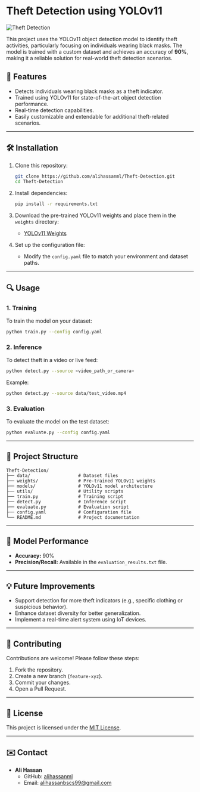 # Theft Detection using YOLOv11

![Theft Detection](https://img.shields.io/badge/YOLOv11-TheftDetection-brightgreen.svg)

This project uses the YOLOv11 object detection model to identify theft activities, particularly focusing on individuals wearing black masks. The model is trained with a custom dataset and achieves an accuracy of **90%**, making it a reliable solution for real-world theft detection scenarios.

## 🚀 Features
- Detects individuals wearing black masks as a theft indicator.
- Trained using YOLOv11 for state-of-the-art object detection performance.
- Real-time detection capabilities.
- Easily customizable and extendable for additional theft-related scenarios.

---

## 🛠️ Installation

1. Clone this repository:
   ```bash
   git clone https://github.com/alihassanml/Theft-Detection.git
   cd Theft-Detection
   ```

2. Install dependencies:
   ```bash
   pip install -r requirements.txt
   ```

3. Download the pre-trained YOLOv11 weights and place them in the `weights` directory:
   - [YOLOv11 Weights](https://link-to-yolov11-weights)

4. Set up the configuration file:
   - Modify the `config.yaml` file to match your environment and dataset paths.

---

## 🔍 Usage

### 1. Training
To train the model on your dataset:
```bash
python train.py --config config.yaml
```

### 2. Inference
To detect theft in a video or live feed:
```bash
python detect.py --source <video_path_or_camera>
```

Example:
```bash
python detect.py --source data/test_video.mp4
```

### 3. Evaluation
To evaluate the model on the test dataset:
```bash
python evaluate.py --config config.yaml
```

---

## 📂 Project Structure
```
Theft-Detection/
├── data/                  # Dataset files
├── weights/               # Pre-trained YOLOv11 weights
├── models/                # YOLOv11 model architecture
├── utils/                 # Utility scripts
├── train.py               # Training script
├── detect.py              # Inference script
├── evaluate.py            # Evaluation script
├── config.yaml            # Configuration file
└── README.md              # Project documentation
```

---

## 🧠 Model Performance
- **Accuracy:** 90%
- **Precision/Recall:** Available in the `evaluation_results.txt` file.

---

## 💡 Future Improvements
- Support detection for more theft indicators (e.g., specific clothing or suspicious behavior).
- Enhance dataset diversity for better generalization.
- Implement a real-time alert system using IoT devices.

---

## 🤝 Contributing
Contributions are welcome! Please follow these steps:
1. Fork the repository.
2. Create a new branch (`feature-xyz`).
3. Commit your changes.
4. Open a Pull Request.

---

## 📜 License
This project is licensed under the [MIT License](LICENSE).

---

## ✉️ Contact
- **Ali Hassan**  
  - GitHub: [alihassanml](https://github.com/alihassanml)  
  - Email: alihassanbscs99@gmail.com 
```
